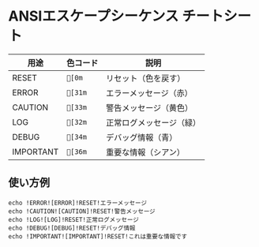 # ANSIエスケープシーケンス チートシート

| 用途       | 色コード         | 説明                   |
|------------|------------------|------------------------|
| RESET      | `[0m`        | リセット（色を戻す）  |
| ERROR      | `[31m`       | エラーメッセージ（赤）|
| CAUTION    | `[33m`       | 警告メッセージ（黄色）|
| LOG        | `[32m`       | 正常ログメッセージ（緑）|
| DEBUG      | `[34m`       | デバッグ情報（青）    |
| IMPORTANT  | `[36m`       | 重要な情報（シアン）  |

## 使い方例

```batch
echo !ERROR![ERROR]!RESET!エラーメッセージ
echo !CAUTION![CAUTION]!RESET!警告メッセージ
echo !LOG![LOG]!RESET!正常ログメッセージ
echo !DEBUG![DEBUG]!RESET!デバッグ情報
echo !IMPORTANT![IMPORTANT]!RESET!これは重要な情報です

